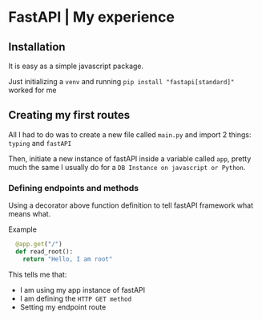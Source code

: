 # FastAPI | My experience

## Installation

It is easy as a simple javascript package.

Just initializing a `venv` and running `pip install "fastapi[standard]"` worked for me

## Creating my first routes

All I had to do was to create a new file called `main.py` and import 2 things: `typing` and `fastAPI`

Then, initiate a new instance of fastAPI inside a variable called `app`, pretty much the same I usually do for a 
`DB Instance on javascript or Python`.

### Defining endpoints and methods

Using a decorator above function definition to tell fastAPI framework what means what.

Example 

```python
  @app.get("/")
  def read_root():
    return "Hello, I am root"
```

This tells me that:

- I am using my app instance of fastAPI
- I am defining the `HTTP GET method`
- Setting my endpoint route

